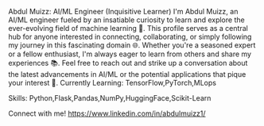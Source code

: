 Abdul Muizz: AI/ML Engineer (Inquisitive Learner)
I'm Abdul Muizz, an AI/ML engineer fueled by an insatiable curiosity to learn and explore the ever-evolving field of machine learning 🤖. This profile serves as a central hub for anyone interested in connecting, collaborating, or simply following my journey in this fascinating domain 🌐. Whether you're a seasoned expert or a fellow enthusiast, I'm always eager to learn from others and share my experiences 📚. Feel free to reach out and strike up a conversation about the latest advancements in AI/ML or the potential applications that pique your interest 🌟.
Currently Learning: TensorFlow,PyTorch,MLops

Skills: Python,Flask,Pandas,NumPy,HuggingFace,Scikit-Learn

Connect with me!
https://www.linkedin.com/in/abdulmuizz1/


